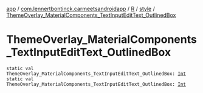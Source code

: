 [app](../../../index.md) / [com.lennertbontinck.carmeetsandroidapp](../../index.md) / [R](../index.md) / [style](index.md) / [ThemeOverlay_MaterialComponents_TextInputEditText_OutlinedBox](./-theme-overlay_-material-components_-text-input-edit-text_-outlined-box.md)

# ThemeOverlay_MaterialComponents_TextInputEditText_OutlinedBox

`static val ThemeOverlay_MaterialComponents_TextInputEditText_OutlinedBox: `[`Int`](https://kotlinlang.org/api/latest/jvm/stdlib/kotlin/-int/index.html)
`static val ThemeOverlay_MaterialComponents_TextInputEditText_OutlinedBox: `[`Int`](https://kotlinlang.org/api/latest/jvm/stdlib/kotlin/-int/index.html)